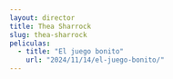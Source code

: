 ```yaml
---
layout: director
title: Thea Sharrock
slug: thea-sharrock
peliculas:
  - title: "El juego bonito"
    url: "2024/11/14/el-juego-bonito/"
---
```

